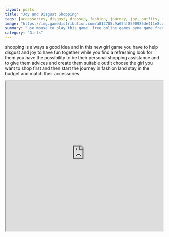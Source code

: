 ```yaml
---
layout: posts
title: "Joy and Disgust Shopping"
tags: [accessories, disgust, dressup, fashion, journey, joy, outfits, free, online, games, oyna, game, free, games, play, play, games]
image: "https://img.gamedistribution.com/a812785c9a654f8590985de411e8cd6b.jpg"
summary: "use mouse to play this game  free online games oyna game free games play play games"
category: "Girls"
---
```


shopping is always a good idea and in this new girl game you have to help disgust and joy to have fun together while you find a refreshing look for them you have the possibility to be their personal shopping assistance and to give them advices and create them suitable outfit choose the girl you want to shop first and then start the journey in fashion land stay in the budget and match their accessories

<iframe width="100%" height="480px;" src="https://flash.gamedistribution.com?game=a812785c9a654f8590985de411e8cd6b"></iframe>